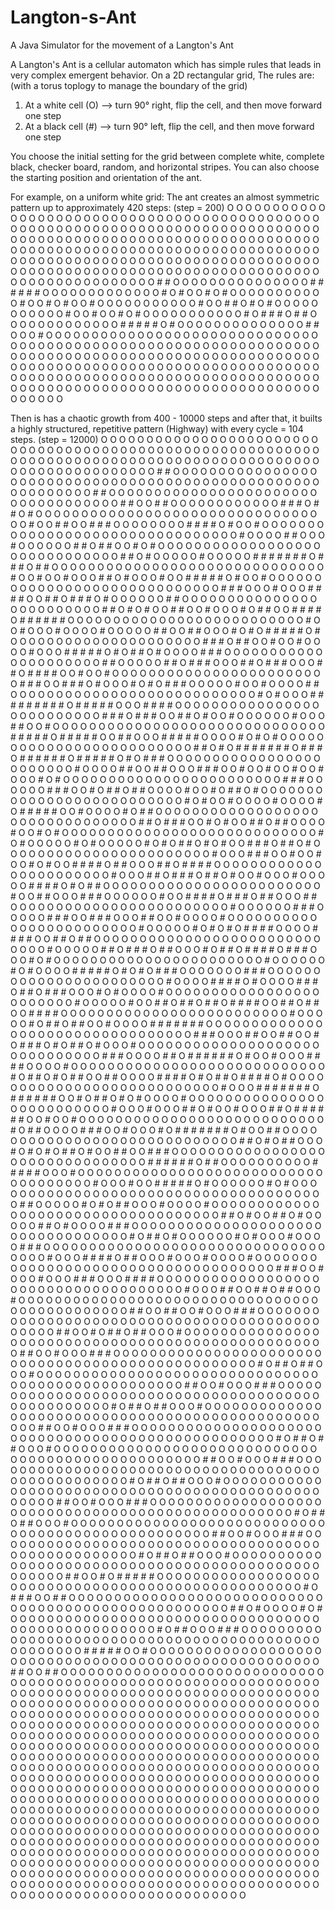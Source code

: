 # Langton-s-Ant
A Java Simulator for the movement of a Langton's Ant 

A Langton's Ant is a cellular automaton which has simple rules that leads in very complex emergent behavior. 
On a 2D rectangular grid, The rules are: (with a torus toplogy to manage the boundary of the grid)
1. At a white cell (O) --> turn 90° right, flip the cell, and then move forward one step 
2. At a black cell (#) --> turn 90° left, flip the cell, and then move forward one step


You choose the initial setting for the grid between complete white, complete black, checker board, random, and horizontal stripes. You can also choose the starting position and orientation of the ant. 

For example, on a uniform white grid:
The ant creates an almost symmetric pattern up to approximately 420 steps:
(step = 200)
O O O O O O O O O O O O O O O O O O O O 
O O O O O O O O O O O O O O O O O O O O 
O O O O O O O O O O O O O O O O O O O O 
O O O O O O O O O O O O O O O O O O O O 
O O O O O O O O O O O O O O O O O O O O 
O O O O O O O O O O O O O O O O O O O O 
O O O O O O O O O O O O O O O O O O O O 
O O O O O O O O O O O O O O O O O O O O 
O O O O O O O O O O O O O O O O O O O O 
O O O O O O O O O O O O O O O O O O O O 
O O O O O O O O O O O O O O O O O O O O 
O O O O O O O O O O O # # O O O O O O O 
O O O O O O O O # # # # # # O O O O O O 
O O O O O O O # O # O O # O # O O O O O 
O O O O O O # O O # O # O O # O O O O O 
O O O O O O # O O # # O # O # O O O O O 
O O O O O O # O O # O O # O # O O O O O 
O O O O O O # O # # # O # # O O O O O O 
O O O O O O O # # # # # O # O O O O O O 
O O O O O O O O # # O O O # O O O O O O 
O O O O O O O O O O O O O O O O O O O O 
O O O O O O O O O O O O O O O O O O O O 
O O O O O O O O O O O O O O O O O O O O 
O O O O O O O O O O O O O O O O O O O O 
O O O O O O O O O O O O O O O O O O O O 
O O O O O O O O O O O O O O O O O O O O 
O O O O O O O O O O O O O O O O O O O O 
O O O O O O O O O O O O O O O O O O O O 
O O O O O O O O O O O O O O O O O O O O 
O O O O O O O O O O O O O O O O O O O O 

Then is has a chaotic growth from 400 - 10000 steps and after that, it builts a highly structured, repetitive pattern (Highway) with every cycle = 104 steps.
(step = 12000)
O O O O O O O O O O O O O O O O O O O O O O O O O O O O O O O O O O O O O O O O O O O O O O O O O O O O O O O O O O O O 
O O O O O O O O O O O O O O O O O O O O O O O O O O O O O O O O O O O O O O O O O O O O O O O O # # O O O O O O O O O O 
O O O O O O O O O O O O O O O O O O O O O O O O O O O O O O O O O O O O O O O O O O O O O O O O O # # O O O O O O O O O 
O O O O O O O O O O O O O O O O O O O O O O O O O O # # O O # # O O O O O O O O O O O O # # # O # # O # O O O O O O O O 
O O O O O O O O O O O O O O O O O O O O O O O O O # O O # # O O # # # O O O O O O O O # # # # O # O O # O O O O O O O O 
O O O O O O O O O O O O O O O O O O O O O O O O # O O O O # # O O O # O O O O O O # # O # # O O # O # O O O O O O O O O 
O O O O O O O O O O O O O O O O O O O O O # # O # O O O O O # O O O O O # # # # # # # O # # # O # # O O O O O O O O O O 
O O O O O O O O O O O O O O O O O O O O # O O # O O # O O O # # O # O O O # O O # # # # # O # O O # O O O O O O O O O O 
O O O O O O O O O O O O O O O O O O O # # # O O O # O O O # # # # O O # # O # # # O # O O O O O O # # O O O O O O O O O 
O O O O O O O O O O O O O O O O # # O # O # O O # # O O # O O O # O # # O O # # # # O # # # # # # O O O O O O O O O O O 
O O O O O O O O O O O O O O O # O O # O O O # O O O O # O O O O O # # O O # # O O O # O # O # # # # # O # O O O O O O O 
O O O O O O O O O O O O O O # # # O # # O O # O O # O O O O # O O O # # # # # O # O # # O # O O O O # # # O O O O O O O 
O O O O O O O O O O O O O O # # O O O O O # # O # # # O O O # # O # # # O O O # # O # # # # O O # O O # O O O O O O O O 
O O O O O O O O O O O O O O O O # # # O O # # # O # O O O # O # O # # # O O O O O # O O # O O O O # # O O O O O O O O O 
O O O O O O O O O O O O O O O O O O # O # O O O # # # # # # # # # O # # # # # O O O # # # # O O O O O O O O O O O O O O 
O O O O O O O O O O O O # # # O # # # O O # # O # O O # O O O O O O # O O O # # O O # O O O O O O O O O O O O O O O O O 
O O O O O O O O O O O O O # # # # # O # # # # # O O # # O O O # # # # # O O O O # O # O # O O O O O O O O O O O O O O O 
O O O O O O O O O O # # O # O # # # # # # # O # # # O # # # # # # O # # # # # O # O # # # O O O O O O O O O O O O O O O 
O O O O O O O O O # O O O O # # O O # # O O O # # # O O # O O # O O # O O # O O O # O # O O O O O O O O O O O O O O O O 
O O O O O O O O # # # O O O O O O # # # O O # O # # O # # O O O O # O O # O # # O # O O O O O O O O O O O O O O O O O O 
O O O O O O O O # O # O O # O O O O # O O O O # O # # # # # O O # O O O O # O # # O O O O O O O O O O O O O O O O O O O 
O O O O O O O O O O O O O # # O # # # O O # O # O O # # O # # O O O O # O O # O # O O O O O O O O O O O O O O O O O O O 
O O O O O O O O O # O # O O O O O # O # O O O O O # O # O # # O # O # O O # # # O # # O # O O O O O O O O O O O O O O O 
O O O O O O O O # O O O # # # O O # O O # O O # O # O O # # # # O # # O O O # # O # # # # O O O O O O O O O O O O O O O 
O O O O O O O O # O O O # # O # # # O # # O # O O # O O O # O O O O O # # # # O # O # # O O O O O O O O O O O O O O O O 
O O O O O O O O # O O # # O O O # # # O O O O O O # O O # # # # O # # # O # # O O O # # O O O O O O O O O O O O O O O O 
O O O O O O O O # O O O O O O # # # O O O O O # # # O O # # # O O O # # O O # O O O O # O O O O O O O O O O O O O O O O 
O O O O O O O O # O O O O O # O # O # O # # # # O O O O # # # # O O # # O # # O O O O O O O O O O O O O O O O O O O O O 
O O O O O O O O # O O O O O # # O # # # O # # O O O # O # # O # # # # O # # # O O O # O # O O O O O O O O O O O O O O O 
O O O O O O O O # O O O O O O # O # O O O O # # # # # O # O # O # # # O O O O O O O # # # O O O O O O O O O O O O O O O 
O O O O O O O O # O O O O # # # # O # O O O O # # # O # # O # # # O O O # O # O O O O # O O O O O O O O O O O O O O O O 
O O O O O O O O # O O O O O # O O # # O # # O # # O # # # # O O # # O # # O O # # # # O O O O O O O O O O O O O O O O O 
O O O O O O O O # O O O O O # O # # O # # O O # O O O O # # # # # # # O O O O O O O O O O O O O O O O O O O O O O O O O 
O O O O O O O O # # # O O O # # O O # # O O # O # # # O # O # # O # O O O # O O O O O O O O O O O O O O O O O O O O O O 
O O O O O O O O # # # O O O O # # O # # # # # # O # O O # O O O # # # # O O O O # O O O O O O O O O O O O O O O O O O O 
O O O O O O O O O # O # # O # O # # O O # # O O O O # # # # O # O # # O # # # # O # O O O O O O O O O O O O O O O O O O 
O O O O O O O O O # O O O # # # # # # # O # # # # # # O O # O # # O # O # O O O O # O O O O O O O O O O O O O O O O O O 
O O O O O O O O # O O O # O O O # # O # O O # O O O # # O # # # # # # O O # O O # O O O O O O O O O O O O O O O O O O O 
O O O O O O O O # O # # O O O O # # # O O # O O O # O # # # # # # # O # O O # # O O O O O O O O O O O O O O O O O O O O 
O O O O O O O O O # # O # O # # O O O # O # O # O # # O # O O # # O O # # # O O O O O O O O O O O O O O O O O O O O O O 
O O O O O O O O O O # # # # # # O # # O O O O O O O O O O # # # # # O O O # O O O O O O O O O O O O O O O O O O O O O O 
O O O O O O O O O O O O O O # O O O # O O # # # # # O # O O O O O O # O # O O O O O O O O O O O O O O O O O O O O O O O 
O O O O O O O O O O O O O O O # # O O O O O # O # O # # O O O # O O O O # O O O O O O O O O O O O O O O O O O O O O O O 
O O O O O O O O O O O O # # O # O O # # O # O O O O O # # O # O O O O # # # O O O O O O O O O O O O O O O O O O O O O O 
O O O O O O O O O O O O # O # # O # O O O O O O # O # O O O # O O O O # # # O O O O O O O O O O O O O O O O O O O O O O 
O O O O O O O O O O O O O # O O O # # # # O # # O O O # O O O # O O O O # O O O O O O O O O O O O O O O O O O O O O O O 
O O O O O O O O O O O O O # # # O O # O O O # O O O # # # O O O # # # # O O O O O O O O O O O O O O O O O O O O O O O O 
O O O O O O O O O O O O O # O O O # # O O # # O # # O O O # O O O O O O O O O O O O O O O O O O O O O O O O O O O O O O 
O O O O O O O O O O O O O O O O # # O O # # O O # O O O # # # O O O O O O O O O O O O O O O O O O O O O O O O O O O O O 
O O O O O O O O O O O O O O O O O # # O O # O # # O # # O O O # O O O O O O O O O O O O O O O O O O O O O O O O O O O O 
O O O O O O O O O O O O O O O O O O O O O O # # O O # O O O # # # O O O O O O O O O O O O O O O O O O O O O O O O O O O 
O O O O O O O O O O O O O O O O O O O O O O O # O # # O # # O O O # O O O O O O O O O O O O O O O O O O O O O O O O O O 
O O O O O O O O O O O O O O O O O O O O O O O O # # O O # O O O # # # O O O O O O O O O O O O O O O O O O O O O O O O O 
O O O O O O O O O O O O O O O O O O O O O O O O O # O # # O # # O O O # O O O O O O O O O O O O O O O O O O O O O O O O 
O O O O O O O O O O O O O O O O O O O O O O O O O O # # O O # O O O # # # O O O O O O O O O O O O O O O O O O O O O O O 
O O O O O O O O O O O O O O O O O O O O O O O O O O O # O # # O # # O O O # O O O O O O O O O O O O O O O O O O O O O O 
O O O O O O O O O O O O O O O O O O O O O O O O O O O O # # O O # O O O # # # O O O O O O O O O O O O O O O O O O O O O 
O O O O O O O O O O O O O O O O O O O O O O O O O O O O O # O # # O # # O O O # O O O O O O O O O O O O O O O O O O O O 
O O O O O O O O O O O O O O O O O O O O O O O O O O O O O O # # O O # O O O # # # O O O O O O O O O O O O O O O O O O O 
O O O O O O O O O O O O O O O O O O O O O O O O O O O O O O O # O # # O # # O O O # O O O O O O O O O O O O O O O O O O 
O O O O O O O O O O O O O O O O O O O O O O O O O O O O O O O O # # O O # O O O # # # O O O O O O O O O O O O O O O O O 
O O O O O O O O O O O O O O O O O O O O O O O O O O O O O O O O O # O # # O # # O O O # O O O O O O O O O O O O O O O O 
O O O O O O O O O O O O O O O O O O O O O O O O O O O O O O O O O O # # O O # O # # # # # O O O O O O O O O O O O O O O 
O O O O O O O O O O O O O O O O O O O O O O O O O O O O O O O O O O O # O # # # O O # # O O O O O O O O O O O O O O O O 
O O O O O O O O O O O O O O O O O O O O O O O O O O O O O O O O O O O O # # O # O O O O # O # O O O O O O O O O O O O O 
O O O O O O O O O O O O O O O O O O O O O O O O O O O O O O O O O O O O O # O # # O O O # # # O O O O O O O O O O O O O 
O O O O O O O O O O O O O O O O O O O O O O O O O O O O O O O O O O O O O O # # # # # O O # O O O O O O O O O O O O O O 
O O O O O O O O O O O O O O O O O O O O O O O O O O O O O O O O O O O O O O O # # O O # # O O O O O O O O O O O O O O O 
O O O O O O O O O O O O O O O O O O O O O O O O O O O O O O O O O O O O O O O O O O O O O O O O O O O O O O O O O O O O 
O O O O O O O O O O O O O O O O O O O O O O O O O O O O O O O O O O O O O O O O O O O O O O O O O O O O O O O O O O O O 
O O O O O O O O O O O O O O O O O O O O O O O O O O O O O O O O O O O O O O O O O O O O O O O O O O O O O O O O O O O O 
O O O O O O O O O O O O O O O O O O O O O O O O O O O O O O O O O O O O O O O O O O O O O O O O O O O O O O O O O O O O 
O O O O O O O O O O O O O O O O O O O O O O O O O O O O O O O O O O O O O O O O O O O O O O O O O O O O O O O O O O O O 
O O O O O O O O O O O O O O O O O O O O O O O O O O O O O O O O O O O O O O O O O O O O O O O O O O O O O O O O O O O O 
O O O O O O O O O O O O O O O O O O O O O O O O O O O O O O O O O O O O O O O O O O O O O O O O O O O O O O O O O O O O 
O O O O O O O O O O O O O O O O O O O O O O O O O O O O O O O O O O O O O O O O O O O O O O O O O O O O O O O O O O O O 
O O O O O O O O O O O O O O O O O O O O O O O O O O O O O O O O O O O O O O O O O O O O O O O O O O O O O O O O O O O O 
O O O O O O O O O O O O O O O O O O O O O O O O O O O O O O O O O O O O O O O O O O O O O O O O O O O O O O O O O O O O 
O O O O O O O O O O O O O O O O O O O O O O O O O O O O O O O O O O O O O O O O O O O O O O O O O O O O O O O O O O O O 
O O O O O O O O O O O O O O O O O O O O O O O O O O O O O O O O O O O O O O O O O O O O O O O O O O O O O O O O O O O O 
